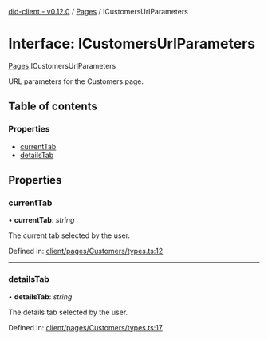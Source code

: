 [did-client - v0.12.0](../README.md) / [Pages](../modules/pages.md) / ICustomersUrlParameters

# Interface: ICustomersUrlParameters

[Pages](../modules/pages.md).ICustomersUrlParameters

URL parameters for the Customers page.

## Table of contents

### Properties

- [currentTab](pages.icustomersurlparameters.md#currenttab)
- [detailsTab](pages.icustomersurlparameters.md#detailstab)

## Properties

### currentTab

• **currentTab**: *string*

The current tab selected by the user.

Defined in: [client/pages/Customers/types.ts:12](https://github.com/Puzzlepart/did/blob/dev/client/pages/Customers/types.ts#L12)

___

### detailsTab

• **detailsTab**: *string*

The details tab selected by the user.

Defined in: [client/pages/Customers/types.ts:17](https://github.com/Puzzlepart/did/blob/dev/client/pages/Customers/types.ts#L17)
